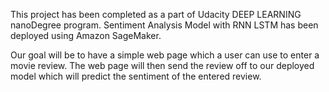 This project has been completed as a part of Udacity DEEP LEARNING nanoDegree program. Sentiment Analysis Model with RNN LSTM has been deployed using Amazon SageMaker.


Our goal will be to have a simple web page which a user can use to enter a movie review. The web page will then send the review off to our deployed model which will predict the sentiment of the entered review.
